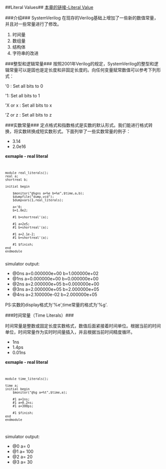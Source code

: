 ##Literal Values##
[本章的链接-Literal Value](http://www.asic-world.com/systemverilog/literal_values1.html#Integer_and_Logic_Literals)

###介绍###
SystemVerilog 在现存的Verilog基础上增加了一些新的数值常量，并且对一些常量进行了修改。

1. 时间量
2. 数组量
3. 结构体
4. 字符串的改进

###整型和逻辑常量###
按照2001年Verilog的规定，SystemVerilog的整型和逻辑常量可以是固也是定长度和非固定长度的。向任何变量赋常数值可以参考下列形式：

'0 : Set all bits to 0

'1: Set all bits to 1

'X or x : Set all bits to x

'Z or z : Set all bits to z

###实数常量###
定点格式和指数格式是实数的默认形式。我们能进行格式转换，将实数转换成短实数形式。下面列举了一些实数常量的例子：

* 3.14
* 2.0e16

**exmaple - real literal**
<code>

	module real_literals();
  	real a;
  	shortreal b;
  
  	initial begin 

    	$monitor("@%gns a=%e b=%e",$time,a,b);
    	$dumpfile("dump.vcd");
    	$dumpvars(1,real_literals);
    
    	a='0;
    	b=1.0e2;
    
    	#1 b=shortreal'(a);
    
    	#1 a=2e5;
    	#1 b=shortreal'(a);
    
    	#1 a=2.1e-2;
   	    #1 b=shortreal'(a);
    
    	#1 $finish;
  	end
	endmodule
</code>
simulator output:

- @0ns a=0.000000e+00 b=1.000000e+02
- @1ns a=0.000000e+00 b=0.000000e+00
- @2ns a=2.000000e+05 b=0.000000e+00
- @3ns a=2.000000e+05 b=2.000000e+05
- @4ns a=2.100000e-02 b=2.000000e+05

PS:实数的display格式为'%e',time常量的格式为'%g'.

###时间常量（Time Literals）###

时间常量是整数或固定长度实数格式，数值后面紧接着时间单位。根据当前的时间单位，时间常量作为实时时间量插入，并且根据当前时间精度循环。

- 1ns
- 1.4ps
- 0.01ns


**exmaple - real literal**
<code>

	module time_literals();
  
  	time a;
  	initial begin
    	$monitor("@%g a=%t",$time,a);
    
    	#1 a=1ns;
    	#1 a=0.2ns;
    	#1 a=300ps;
    
    	#1 $finish;
  	end
	endmodule

</code>

simulator output:

- @0 a=                   0
- @1 a=                 100
- @2 a=                  20
- @3 a=                  30
